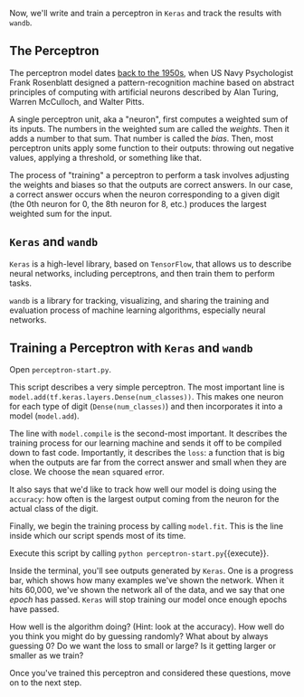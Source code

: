 Now, we'll write and train a perceptron in `Keras`
and track the results with `wandb`.

## The Perceptron

The perceptron model dates
[back to the 1950s](https://towardsdatascience.com/rosenblatts-perceptron-the-very-first-neural-network-37a3ec09038a),
when US Navy Psychologist Frank Rosenblatt
designed a pattern-recognition machine
based on abstract principles of computing with artificial neurons
described by Alan Turing, Warren McCulloch, and Walter Pitts.

A single perceptron unit, aka a "neuron",
first computes a weighted sum of its inputs.
The numbers in the weighted sum are called the _weights_.
Then it adds a number to that sum.
That number is called the _bias_.
Then, most perceptron units apply some function
to their outputs:
throwing out negative values,
applying a threshold,
or something like that.

The process of "training" a perceptron to perform a task
involves adjusting the weights and biases
so that the outputs are correct answers.
In our case, a correct answer occurs when the neuron
corresponding to a given digit
(the 0th neuron for 0, the 8th neuron for 8, etc.)
produces the largest weighted sum for the input.

## `Keras` and `wandb`

`Keras` is a high-level library, based on `TensorFlow`,
that allows us to describe neural networks,
including perceptrons,
and then train them to perform tasks.

`wandb` is a library for tracking, visualizing, and sharing
the training and evaluation process of machine learning algorithms,
especially neural networks.

## Training a Perceptron with `Keras` and `wandb`

Open `perceptron-start.py`.

This script describes a very simple perceptron.
The most important line is
`model.add(tf.keras.layers.Dense(num_classes))`.
This makes one neuron for each type of digit
(`Dense(num_classes)`)
and then incorporates it into a model
(`model.add`).

The line with `model.compile` is the second-most important.
It describes the training process for our learning machine
and sends it off to be compiled down to fast code.
Importantly, it describes the `loss`:
a function that is big when the outputs are far from the correct answer
and small when they are close.
We choose the `m`ean `s`quared `e`rror.

It also says that we'd like to track how well our model is doing
using the `accuracy`:
how often is the largest output coming from the neuron
for the actual class of the digit.

Finally, we begin the training process by calling `model.fit`.
This is the line inside which our script spends most of its time.

Execute this script by calling
`python perceptron-start.py`{{execute}}.

Inside the terminal, you'll see outputs generated by `Keras`.
One is a progress bar, which shows how many examples we've shown the network.
When it hits 60,000, we've shown the network all of the data,
and we say that one _epoch_ has passed.
`Keras` will stop training our model once enough epochs have passed.

How well is the algorithm doing? (Hint: look at the accuracy).
How well do you think you might do by guessing randomly?
What about by always guessing 0?
Do we want the loss to small or large? Is it getting larger or smaller as we train?

Once you've trained this perceptron and considered these questions,
move on to the next step.
